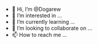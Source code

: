 - 👋 Hi, I’m @Dogarew
- 👀 I’m interested in ...
- 🌱 I’m currently learning ...
- 💞️ I’m looking to collaborate on ...
- 📫 How to reach me ...

<!---
Dogarew/Dogarew is a ✨ special ✨ repository because its `README.md` (this file) appears on your GitHub profile.
You can click the Preview link to take a look at your changes.
--->
